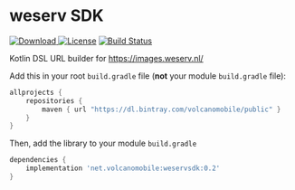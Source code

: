 # weserv SDK

[![Download](https://api.bintray.com/packages/volcanomobile/public/weservsdk/images/download.svg?version=0.1) ](https://bintray.com/volcanomobile/public/weservsdk/0.1/link)
[![License](https://img.shields.io/badge/License-Apache%202.0-blue.svg)](https://opensource.org/licenses/Apache-2.0)
[![Build Status](https://travis-ci.org/VolcanoMobile/weserv-sdk.svg?branch=master)](https://travis-ci.org/VolcanoMobile/weserv-sdk)

Kotlin DSL URL builder for https://images.weserv.nl/

Add this in your root `build.gradle` file (**not** your module `build.gradle` file):

```gradle
allprojects {
    repositories {
        maven { url "https://dl.bintray.com/volcanomobile/public" }
    }
}
```

Then, add the library to your module `build.gradle`
```gradle
dependencies {
    implementation 'net.volcanomobile:weservsdk:0.2'
}
